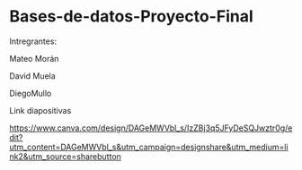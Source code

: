 # Bases-de-datos-Proyecto-Final
Intregrantes:

Mateo Morán

David Muela

DiegoMullo

Link diapositivas

https://www.canva.com/design/DAGeMWVbl_s/IzZBj3q5JFyDeSQJwztr0g/edit?utm_content=DAGeMWVbl_s&utm_campaign=designshare&utm_medium=link2&utm_source=sharebutton



